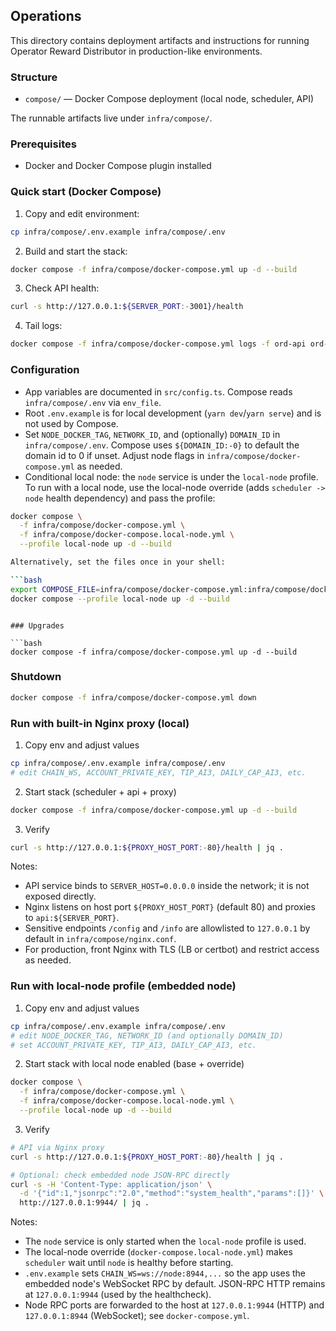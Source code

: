 ## Operations

This directory contains deployment artifacts and instructions for running Operator Reward Distributor in production-like environments.

### Structure

- `compose/` — Docker Compose deployment (local node, scheduler, API)

The runnable artifacts live under `infra/compose/`.

### Prerequisites

- Docker and Docker Compose plugin installed

### Quick start (Docker Compose)

1. Copy and edit environment:

```bash
cp infra/compose/.env.example infra/compose/.env
```

2. Build and start the stack:

```bash
docker compose -f infra/compose/docker-compose.yml up -d --build
```

3. Check API health:

```bash
curl -s http://127.0.0.1:${SERVER_PORT:-3001}/health
```

4. Tail logs:

```bash
docker compose -f infra/compose/docker-compose.yml logs -f ord-api ord-scheduler
```

### Configuration

- App variables are documented in `src/config.ts`. Compose reads `infra/compose/.env` via `env_file`.
- Root `.env.example` is for local development (`yarn dev`/`yarn serve`) and is not used by Compose.
- Set `NODE_DOCKER_TAG`, `NETWORK_ID`, and (optionally) `DOMAIN_ID` in `infra/compose/.env`. Compose uses `${DOMAIN_ID:-0}` to default the domain id to 0 if unset. Adjust node flags in `infra/compose/docker-compose.yml` as needed.
- Conditional local node: the `node` service is under the `local-node` profile. To run with a local node, use the local-node override (adds `scheduler -> node` health dependency) and pass the profile:

````bash
docker compose \
  -f infra/compose/docker-compose.yml \
  -f infra/compose/docker-compose.local-node.yml \
  --profile local-node up -d --build

Alternatively, set the files once in your shell:

```bash
export COMPOSE_FILE=infra/compose/docker-compose.yml:infra/compose/docker-compose.local-node.yml
docker compose --profile local-node up -d --build
````

````

### Upgrades

```bash
docker compose -f infra/compose/docker-compose.yml up -d --build
````

### Shutdown

```bash
docker compose -f infra/compose/docker-compose.yml down
```

### Run with built-in Nginx proxy (local)

1. Copy env and adjust values

```bash
cp infra/compose/.env.example infra/compose/.env
# edit CHAIN_WS, ACCOUNT_PRIVATE_KEY, TIP_AI3, DAILY_CAP_AI3, etc.
```

2. Start stack (scheduler + api + proxy)

```bash
docker compose -f infra/compose/docker-compose.yml up -d --build
```

3. Verify

```bash
curl -s http://127.0.0.1:${PROXY_HOST_PORT:-80}/health | jq .
```

Notes:

- API service binds to `SERVER_HOST=0.0.0.0` inside the network; it is not exposed directly.
- Nginx listens on host port `${PROXY_HOST_PORT}` (default 80) and proxies to `api:${SERVER_PORT}`.
- Sensitive endpoints `/config` and `/info` are allowlisted to `127.0.0.1` by default in `infra/compose/nginx.conf`.
- For production, front Nginx with TLS (LB or certbot) and restrict access as needed.

### Run with local-node profile (embedded node)

1. Copy env and adjust values

```bash
cp infra/compose/.env.example infra/compose/.env
# edit NODE_DOCKER_TAG, NETWORK_ID (and optionally DOMAIN_ID)
# set ACCOUNT_PRIVATE_KEY, TIP_AI3, DAILY_CAP_AI3, etc.
```

2. Start stack with local node enabled (base + override)

```bash
docker compose \
  -f infra/compose/docker-compose.yml \
  -f infra/compose/docker-compose.local-node.yml \
  --profile local-node up -d --build
```

3. Verify

```bash
# API via Nginx proxy
curl -s http://127.0.0.1:${PROXY_HOST_PORT:-80}/health | jq .

# Optional: check embedded node JSON-RPC directly
curl -s -H 'Content-Type: application/json' \
  -d '{"id":1,"jsonrpc":"2.0","method":"system_health","params":[]}' \
  http://127.0.0.1:9944/ | jq .
```

Notes:

- The `node` service is only started when the `local-node` profile is used.
- The local-node override (`docker-compose.local-node.yml`) makes `scheduler` wait until `node` is healthy before starting.
- `.env.example` sets `CHAIN_WS=ws://node:8944,...` so the app uses the embedded node's WebSocket RPC by default. JSON-RPC HTTP remains at `127.0.0.1:9944` (used by the healthcheck).
- Node RPC ports are forwarded to the host at `127.0.0.1:9944` (HTTP) and `127.0.0.1:8944` (WebSocket); see `docker-compose.yml`.
